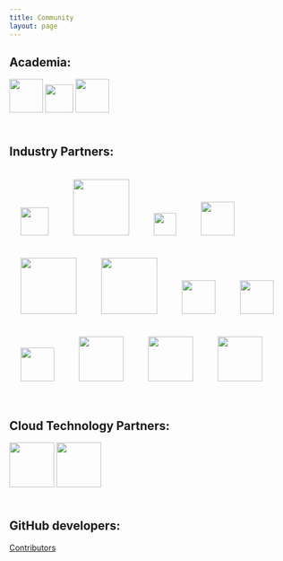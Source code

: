 ```yaml
---
title: Community
layout: page
---
```


## Academia:
<img src="{{ '/img/epfl.png' | prepend: site.baseurl }}" height="60" style="PADDING-BOTTOM: 10px" style="PADDING-RIGHT: 5px" style="PADDING-TOP: 10px"/>

<img src="{{ '/img/mit.png' | prepend: site.baseurl }}" height="50" style="PADDING-BOTTOM: 10px" style="PADDING-RIGHT: 5px" style="PADDING-TOP: 10px"/>

<img src="{{ '/img/stanford.png' | prepend: site.baseurl }}" height="60" style="PADDING-BOTTOM: 10px" style="PADDING-RIGHT: 5px" style="PADDING-TOP: 10px"/>

<br>
<br>

## Industry Partners:
<img src="{{ '/img/arm.png' | prepend:site.baseurl }}" height="50" style="padding:20px;" style="PADDING-BOTTOM:10px" style="PADDING-RIGHT: 5px" style="PADDING-TOP: 10px"/>
<img src="{{ '/img/Broadcom.png' | prepend:site.baseurl }}" height="100" style="padding:20px;" style="PADDING-BOTTOM: 10px" style="PADDING-RIGHT: 5px" style="PADDING-TOP: 10px"/>
<img src="{{ '/img/Canonical.png' | prepend: site.baseurl }}" height="40" style="padding:20px;" style="PADDING-BOTTOM: 10px" style="PADDING-RIGHT: 5px" style="PADDING-TOP: 10px"/>

<img src="{{ '/img/CenturyLink.png' | prepend: site.baseurl }}" height="60" style="padding:20px;" style="PADDING-BOTTOM: 10px" style="PADDING-RIGHT: 5px" style="PADDING-TOP: 10px"/>
<img src="{{ '/img/Cisco.png' | prepend: site.baseurl }}" height="100" style="padding:20px;" style="PADDING-BOTTOM: 10px" style="PADDING-RIGHT: 5px" style="PADDING-TOP: 10px"/>
<img src="{{ '/img/Intel.png' | prepend: site.baseurl }}" height="100" style="padding:20px;" style="PADDING-BOTTOM: 10px" style="PADDING-RIGHT: 5px" style="PADDING-TOP: 10px"/>

<img src="{{ '/img/Mellanox.png' | prepend: site.baseurl }}" height="60" style="padding:20px;" style="PADDING-BOTTOM: 10px" style="PADDING-RIGHT: 5px" style="PADDING-TOP: 10px"/>
<img src="{{ '/img/Microsoft.png' | prepend: site.baseurl }}" height="60" style="padding:20px;" style="PADDING-BOTTOM: 10px" style="PADDING-RIGHT: 5px" style="PADDING-TOP: 10px"/>
<img src="{{ '/img/Qualcomm.png' | prepend: site.baseurl }}" height="60" style="padding:20px;" style="PADDING-BOTTOM: 10px" style="PADDING-RIGHT: 5px" style="PADDING-TOP: 10px"/>

<img src="{{ '/img/Rackspace.png' | prepend: site.baseurl }}" height="80" style="padding:20px;" style="PADDING-BOTTOM: 10px" style="PADDING-RIGHT: 5px" style="PADDING-TOP: 10px"/>
<img src="{{ '/img/RedHat.png' | prepend: site.baseurl }}" height="80" style="padding:20px;" style="PADDING-BOTTOM: 10px" style="PADDING-RIGHT: 5px" style="PADDING-TOP: 10px"/>
<img src="{{ '/img/thesystech.png' | prepend: site.baseurl }}" height="80" style="padding:20px;"  style="PADDING-BOTTOM: 10px" style="PADDING-RIGHT: 5px" style="PADDING-TOP: 10px"/>

<br>
<br>

## Cloud Technology Partners:
<img src="{{ '/img/cloudharmony.png' | prepend: site.baseurl }}" height="80" style="PADDING-BOTTOM: 10px" style="PADDING-RIGHT: 5px" style="PADDING-TOP: 10px"/>

<img src="{{ '/img/CloudSpectator.png' | prepend: site.baseurl }}" height="80" style="PADDING-BOTTOM: 10px" style="PADDING-RIGHT: 5px" style="PADDING-TOP: 10px"/>

<br>
<br>

## GitHub developers:

[Contributors](https://github.com/GoogleCloudPlatform/PerfKitBenchmarker/graphs/contributors)
